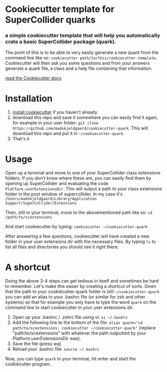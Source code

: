 # Cookiecutter template for SuperCollider quarks

### a simple cookiecutter template that will help you automatically crate a basic SuperCollider package (quark).

The point of this is to be able to very easily generate a new quark from the command line like so: `cookiecutter path/to/this/cookiecutter-template`. Cookiecutter will then ask you some questions and from your answers generate a quark file, a class and a help file containing that information.

[read the Cookiecutter docs](https://cookiecutter.readthedocs.io/en/latest/)

# Installation

1. [install cookiecutter](https://cookiecutter.readthedocs.io/en/latest/installation.html) if you haven't already.
2. download this repo and save it somewhere you can easily find it again, for example in your user folder: `git clone https://github.com/madskjeldgaard/cookiecutter-quark`. This will download this repo and put it in `~/cookiecutter-quark`
3. That's it

# Usage

Open up a terminal and move to one of your SuperCollider class extensions folders. If you don't know where these are, you can easily find them by opening up SuperCollider and evaluating the code `Platform.userExtensionsDir`. This will output a path to your class extensions folder in the post window of supercollider. In my case it's `/Users/madskjeldgaard/Library/Application Support/SuperCollider/Extensions`

Then, still in your terminal, move to the abovementioned path like so:
`cd /path/to/scextensions`

And start cookiecutter by typing:
`cookiecutter ~/cookiecutter-quark`

After answering a few questions, cookiecutter will have created a new folder in your user extensions dir with the necessary files. By typing `ls` to list all files and directories you should see it right there.

# A shortcut

Doing the above 3-4 steps can get tedious in itself and sometimes be hard to remember. Let's make this easier by creating a shortcut of sorts.
Given that the path to your cookiecutter-quark folder is still `~/cookiecutter-quark` you can add an alias to your .bashrc file (or similar for zsh and other systems) so that for example you only have to type the word `quark` on the command line to start cookiecutter in your user extensions dir.

1. Open up your .bashrc / .zshrc file using vi: `vi ~/.bashrc`
2. Add the following line to the bottom of the file:
   `alias quark="cd path/to/scextensions; cookiecutter ~/cookiecutter-quark"` (replace "path/to/scextensions" with whatever the path outputted by your Platform.userExtensionsDir was).
3. Save the file (press wq)
4. Reload your .bashrc file: `source ~/.bashrc`

Now, you can type `quark` in your terminal, hit enter and start the cookiecutter program.
